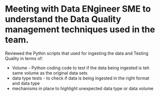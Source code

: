 # Meeting with Data ENgineer SME to understand the Data Quality management techniques used in the team.
Reviewed the Pythin scripts that used for ingesting the data and Testing Quality in terms of:
- Volume - Python coding code to test if the data being ingested is teh same volume as the original data sets
- data type tests - to check if data is being ingested in the right format and data type
- mechanisms in place to highlight unexpected data type or data volume
